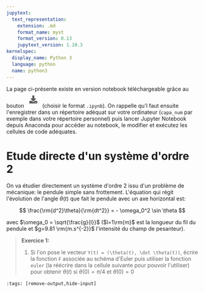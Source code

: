 ```yaml
---
jupytext:
  text_representation:
    extension: .md
    format_name: myst
    format_version: 0.13
    jupytext_version: 1.10.3
kernelspec:
  display_name: Python 3
  language: python
  name: python3
---
```

La page ci-présente existe en version notebook téléchargeable grâce au bouton ![Bouton](./images/bouton_tl.png) (choisir le format `.ipynb`). On rappelle qu'l faut ensuite l'enregistrer dans un répertoire adéquat sur votre ordinateur (`capa_num` par exemple dans votre répertoire personnel) puis lancer Jupyter Notebook depuis Anaconda pour accéder au notebook, le modifier et exécutez les cellules de code adéquates.

# Etude directe d'un système d'ordre 2

On va étudier directement un système d'ordre 2 issu d'un problème de mécanique: le pendule simple sans frottement. L'équation qui régit l'évolution de l'angle $\theta(t)$ que fait le pendule avec un axe horizontal est:

$$
\frac{\rm{d^2}\theta}{\rm{dt^2}} = - \omega_0^2 \sin \theta
$$

avec $\omega_0 = \sqrt{\frac{g}{l}}$ ($l=1\rm{m}$ est la longueur du fil du pendule et $g=9.81 \rm{m.s^{-2}}$ l'intensité du champ de pesanteur).

> __Exercice 1:__  
> 1. Si l'on pose le vecteur `Y(t) = (\theta(t), \dot \theta(t))`, écrire la fonction `F` associée au schéma d'Euler puis utiliser la fonction `euler` (la réécrire dans la cellule suivante pour pouvoir l'utiliser) pour obtenir $\theta(t)$ si $\theta(0) = \pi /4$ et $\dot \theta(0) = 0$

```{code-cell}
:tags: [remove-output,hide-input]

```